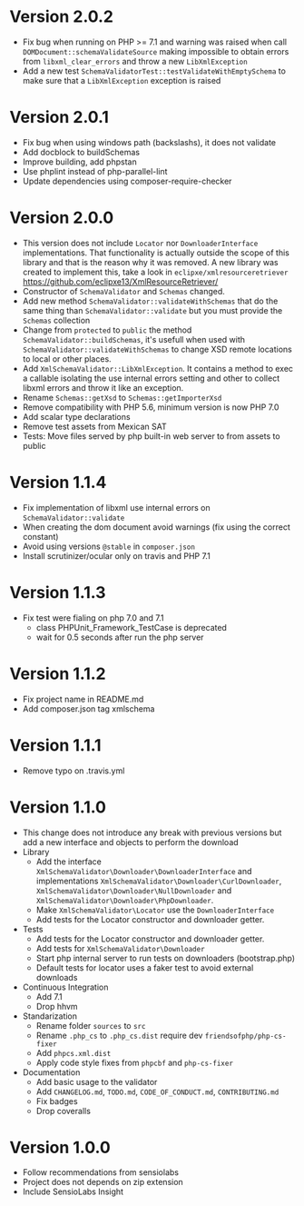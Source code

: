 # Version 2.0.2
- Fix bug when running on PHP >= 7.1 and warning was raised when call `DOMDocument::schemaValidateSource`
  making impossible to obtain errors from `libxml_clear_errors` and throw a new `LibXmlException`
- Add a new test `SchemaValidatorTest::testValidateWithEmptySchema` to make sure that
  a `LibXmlException` exception is raised

# Version 2.0.1
- Fix bug when using windows path (backslashs), it does not validate
- Add docblock to buildSchemas
- Improve building, add phpstan
- Use phplint instead of php-parallel-lint
- Update dependencies using composer-require-checker

# Version 2.0.0
- This version does not include `Locator` nor `DownloaderInterface` implementations.
  That functionality is actually outside the scope of this library and that is the reason
  why it was removed. A new library was created to implement this, take a look in
  `eclipxe/xmlresourceretriever` https://github.com/eclipxe13/XmlResourceRetriever/
- Constructor of `SchemaValidator` and `Schemas` changed.
- Add new method `SchemaValidator::validateWithSchemas` that do the same
  thing than `SchemaValidator::validate` but you must provide the `Schemas` collection
- Change from `protected` to `public` the method `SchemaValidator::buildSchemas`,
  it's usefull when used with `SchemaValidator::validateWithSchemas` to change
  XSD remote locations to local or other places.
- Add `XmlSchemaValidator::LibXmlException`. It contains a method to exec a callable
  isolating the use internal errors setting and other to collect libxml errors
  and throw it like an exception.
- Rename `Schemas::getXsd` to `Schemas::getImporterXsd`
- Remove compatibility with PHP 5.6, minimum version is now PHP 7.0
- Add scalar type declarations
- Remove test assets from Mexican SAT
- Tests: Move files served by php built-in web server to from assets to public

# Version 1.1.4
- Fix implementation of libxml use internal errors on `SchemaValidator::validate`
- When creating the dom document avoid warnings (fix using the correct constant)
- Avoid using versions `@stable` in `composer.json`
- Install scrutinizer/ocular only on travis and PHP 7.1

# Version 1.1.3
- Fix test were fialing on php 7.0 and 7.1
    - class PHPUnit_Framework_TestCase is deprecated
    - wait for 0.5 seconds after run the php server

# Version 1.1.2
- Fix project name in README.md
- Add composer.json tag xmlschema

# Version 1.1.1
- Remove typo on .travis.yml

# Version 1.1.0
- This change does not introduce any break with previous versions but add a new interface and objects
  to perform the download
- Library
    - Add the interface `XmlSchemaValidator\Downloader\DownloaderInterface` and implementations
      `XmlSchemaValidator\Downloader\CurlDownloader`,
      `XmlSchemaValidator\Downloader\NullDownloader` and
      `XmlSchemaValidator\Downloader\PhpDownloader`.
    - Make `XmlSchemaValidator\Locator` use the `DownloaderInterface`
    - Add tests for the Locator constructor and downloader getter.
- Tests
    - Add tests for the Locator constructor and downloader getter.
    - Add tests for `XmlSchemaValidator\Downloader`
    - Start php internal server to run tests on downloaders (bootstrap.php)
    - Default tests for locator uses a faker test to avoid external downloads
- Continuous Integration
    - Add 7.1
    - Drop hhvm
- Standarization
    - Rename folder `sources` to `src`
    - Rename `.php_cs` to `.php_cs.dist` require dev `friendsofphp/php-cs-fixer`
    - Add `phpcs.xml.dist`
    - Apply code style fixes from `phpcbf` and `php-cs-fixer`
- Documentation
    - Add basic usage to the validator
    - Add `CHANGELOG.md`, `TODO.md`, `CODE_OF_CONDUCT.md`, `CONTRIBUTING.md`
    - Fix badges
    - Drop coveralls

# Version 1.0.0
- Follow recommendations from sensiolabs
- Project does not depends on zip extension
- Include SensioLabs Insight
